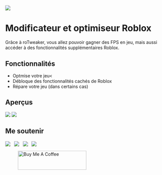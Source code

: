 # ![](https://img.itch.zone/aW1nLzc4NzY4MjEucG5n/original/4dF39m.png)
# Modificateur et optimiseur Roblox
Grâce à roTweaker, vous allez pouvoir gagner des FPS en jeu, mais aussi accéder à des fonctionnalités supplémentaires Roblox.
## Fonctionnalités
- Optmise votre jeu<
- Débloque des fonctionnalités cachés de Roblox
- Répare votre jeu (dans certains cas)
## Aperçus
![](https://lh5.googleusercontent.com/hZTi5eZyUEK9CijdQK6GWyHEsLtxGeU8l1axJ9oskJKOfGn44vQ7RGP5lnsJTyDBn60ehJXjlPr-obxKKMm_f3J9BzSzaJdGybSRYJJWGnoPL2SLcKzh8eNORyHQR9XMkQ=w1280)
![](https://lh4.googleusercontent.com/ABUQTnfVWcXZ6Rc6qVGptg41gf0n8MVQkZhJkllAoRbMvri-HE0i-3_zHTMCjruBXHEM2O8k8BgcQf1bJ-tBvmf9AGXGU5cizMHHEKE3XNXiADNsRu-gw2LwT2m44bdjTg=w1280)
## Me soutenir
<p class="text-center"><a href="https://discord.gg/QaxHU6NHZe"><img src="https://i.imgur.com/aPZYeEF.png" style="cursor: pointer; max-width: 100%; vertical-align: middle; height: auto !important;"></a>&nbsp; &nbsp;<a href="https://www.youtube.com/channel/UCMDV6fMmzFSq9bB_BSodRiw"><img src="https://i.imgur.com/Wnarqc7.png" style="cursor: pointer; max-width: 100%; vertical-align: middle; height: auto !important;"></a>&nbsp; &nbsp;<a href="https://github.com/Luckyluka17"><img src="https://i.imgur.com/zkqH5xG.png" style="cursor: pointer; max-width: 100%; vertical-align: middle; height: auto !important;"></a>&nbsp; &nbsp;<a href="https://www.luckyluka17.tk/"><img src="https://i.imgur.com/JcBPSRP.png" style="cursor: pointer; max-width: 100%; vertical-align: middle; height: auto !important;"></a>
</p>
<figure class="text-center"><a href="https://www.buymeacoffee.com/luckyluka17" target="_blank"><img src="https://cdn.buymeacoffee.com/buttons/v2/default-yellow.png" alt="Buy Me A Coffee" style="cursor: pointer; max-width: 100%; vertical-align: middle; height: 60px !important; width: 217px !important;"></a></figure>
<p><span></span></p>
